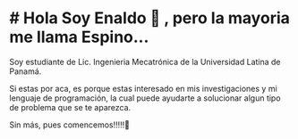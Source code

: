 # #  Hola Soy Enaldo 👋 , pero la mayoria me llama Espino...

Soy estudiante de Lic. Ingenieria Mecatrónica de la Universidad Latina de Panamá.


Si estas por aca, es porque estas interesado en mis investigaciones y mi lenguaje de programación, la cual puede ayudarte a solucionar algun tipo de problema que se te aparezca.


Sin más, pues comencemos!!!!!🤝
